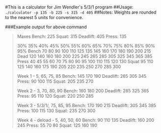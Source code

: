 #This is a calculator for Jim Wendler's 5/3/1 program
##Usage: `./calculator -p 135 -b 225 -s 315 -d 405`
##Notes:
Weights are rounded to the nearest 5 units for convenience.

###Example output for above command
> Maxes
> Bench:  225  Squat:  315  Deadlift:  405  Press:  135 
> 
> 	30%	35%	40%	45%	50%	55%	60%	65%	70%	75%	80%	85%	90%	95%	
> Bench	70	80	90	100	110	125	135	145	160	170	180	190	200	215	
> Dead	120	140	160	180	200	225	245	265	285	305	325	345	365	385	
> Press	40	45	55	60	70	75	80	90	95	100	110	115	120	130	
> Squat	95	110	125	140	160	175	190	205	220	235	250	270	285	300	
> 
> Week 1 - 5, 65, 75, 85
> Bench:		 145 		 170 		 190
> Deadlift:	 265 		 305 		 345
> Press:		 90 		 100 		 115
> Squat:		 205 		 235 		 270
> 
> Week 2 - 3, 70, 80, 90
> Bench:		 160 		 180 		 200
> Deadlift:	 285 		 325 		 365
> Press:		 95 		 110 		 120
> Squat:		 220 		 250 		 285
> 
> Week 3 - 5/3/1/, 75, 85, 95
> Bench:		 170 		 190 		 215
> Deadlift:	 305 		 345 		 385
> Press:		 100 		 115 		 130
> Squat:		 235 		 270 		 300
> 
> Week 4 - deload - 5, 40, 50, 60
> Bench:		 90 		 110 		 135
> Deadlift:	 160 		 200 		 245
> Press:		 55 		 70 		 80
> Squat:		 125 		 160 		 190

